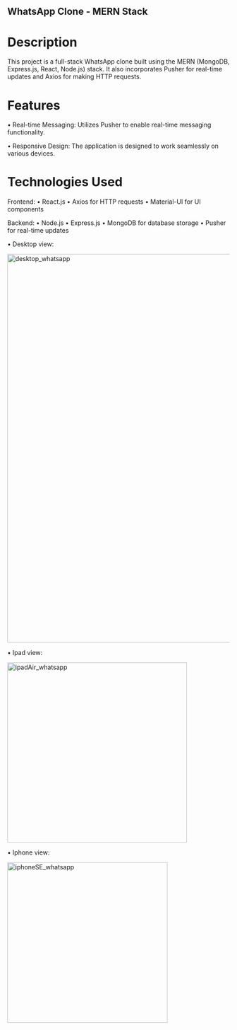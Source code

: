 ## WhatsApp Clone - MERN Stack


# Description

This project is a full-stack WhatsApp clone built using the MERN (MongoDB, Express.js, React, Node.js) stack. It also incorporates Pusher for real-time updates and Axios for making HTTP requests.

# Features

• Real-time Messaging: Utilizes Pusher to enable real-time messaging functionality.


• Responsive Design: The application is designed to work seamlessly on various devices.

# Technologies Used

Frontend:
• React.js
• Axios for HTTP requests
• Material-UI for UI components

Backend:
• Node.js
• Express.js
• MongoDB for database storage
• Pusher for real-time updates

• Desktop view:

<img width="879" alt="desktop_whatsapp" src="https://github.com/SuyashSalvi/whatsapp-mern/assets/40499151/48427882-8f35-4bc1-bc65-dbc46c38f1a6">

• Ipad view:

<img width="407" alt="ipadAir_whatsapp" src="https://github.com/SuyashSalvi/whatsapp-mern/assets/40499151/00e52ba9-b6f7-42cd-81f1-ef7ae7e8e0e7">

• Iphone view:

<img width="363" alt="iphoneSE_whatsapp" src="https://github.com/SuyashSalvi/whatsapp-mern/assets/40499151/edae0403-2314-4430-87c8-f014ff3034fb">
